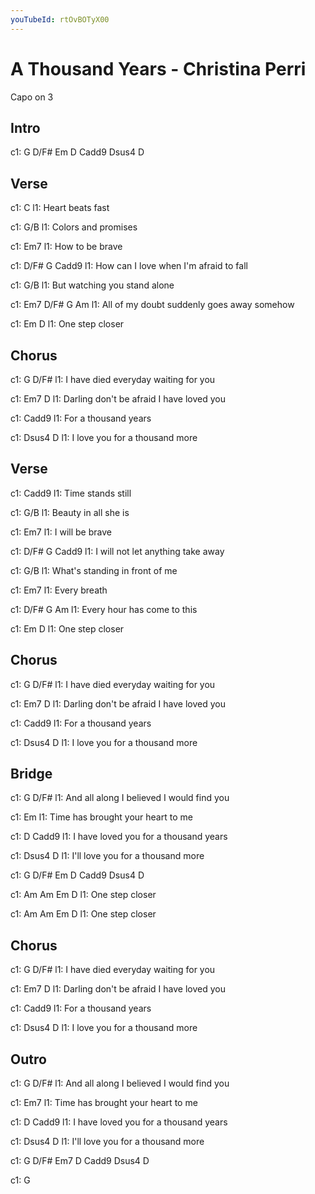 ```yaml
---
youTubeId: rtOvBOTyX00
---
```


# A Thousand Years - Christina Perri

Capo on 3

## Intro

c1: G D/F# Em D Cadd9 Dsus4 D

## Verse

c1: C
l1: Heart beats fast

c1:            G/B
l1: Colors and promises

c1:            Em7
l1: How to be brave

c1:           D/F#      G    Cadd9
l1: How can I love when I'm afraid to fall

c1:                  G/B
l1: But watching you stand alone

c1:           Em7            D/F#  G       Am
l1: All of my doubt suddenly goes away somehow

c1:          Em D
l1: One step closer

## Chorus

c1: G                            D/F#
l1: I have died everyday waiting for you

c1: Em7                            D
l1: Darling don't be afraid I have loved you

c1:       Cadd9
l1: For a thousand years

c1:                  Dsus4    D
l1: I love you for a thousand more

## Verse

c1: Cadd9
l1: Time stands still

c1:           G/B
l1: Beauty in all she is

c1:           Em7
l1: I will be brave

c1:            D/F# G       Cadd9
l1: I will not let anything take away

c1:                    G/B
l1: What's standing in front of me

c1:       Em7
l1: Every breath

c1:       D/F#     G       Am
l1: Every hour has come to this

c1:          Em D
l1: One step closer

## Chorus

c1: G                            D/F#
l1: I have died everyday waiting for you

c1: Em7                            D
l1: Darling don't be afraid I have loved you

c1:       Cadd9
l1: For a thousand years

c1:                  Dsus4    D
l1: I love you for a thousand more

## Bridge

c1:     G                            D/F#
l1: And all along I believed I would find you

c1: Em
l1: Time has brought your heart to me

c1:        D               Cadd9
l1: I have loved you for a thousand years

c1:                     Dsus4    D
l1: I'll love you for a thousand more


c1: G D/F# Em D Cadd9 Dsus4 D


c1: Am Am       Em D
l1:    One step closer

c1: Am Am       Em D
l1:    One step closer

## Chorus

c1: G                            D/F#
l1: I have died everyday waiting for you

c1: Em7                            D
l1: Darling don't be afraid I have loved you

c1:       Cadd9
l1: For a thousand years

c1:                  Dsus4    D
l1: I love you for a thousand more

## Outro

c1: G                                D/F#
l1: And all along I believed I would find you

c1: Em7
l1: Time has brought your heart to me

c1:        D               Cadd9
l1: I have loved you for a thousand years

c1:                     Dsus4    D
l1: I'll love you for a thousand more


c1: G D/F# Em7 D Cadd9 Dsus4 D

c1: G
